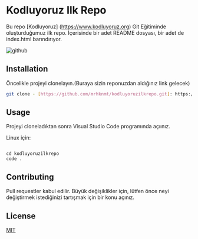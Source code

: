 # Kodluyoruz Ilk Repo

Bu repo [Kodluyoruz] (https://www.kodluyoruz.org)  Git Eğitiminde oluşturduğumuz ilk repo. İçerisinde bir adet README dosyası, bir adet de index.html barındırıyor.

![github](figures/github.png)

## lnstallation

Öncelikle projeyi clonelayın.(Buraya sizin reponuzdan aldığınız link gelecek)

```bash
git clone - [https://github.com/mrhknmt/kodluyoruzilkrepo.git]: https://github.com/mrhknmt/kodluyoruzilkrepo.git
```

## Usage

Projeyi cloneladıktan sonra Visual Studio Code programında açıınız.

Linux için:

```Linux

cd kodluyoruzilkrepo
code .
```

## Contributing

Pull requestler kabul edilir. Büyük değişiklikler için, lütfen önce neyi değiştirmek istediğinizi tartışmak için bir konu açınız.

## License

[MIT](https://choosealicense.com/licenses/mit/)
